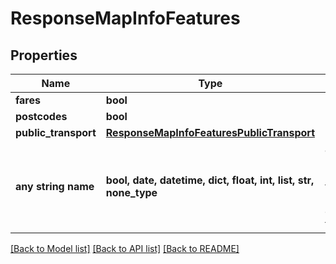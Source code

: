 # ResponseMapInfoFeatures


## Properties
Name | Type | Description | Notes
------------ | ------------- | ------------- | -------------
**fares** | **bool** |  | 
**postcodes** | **bool** |  | 
**public_transport** | [**ResponseMapInfoFeaturesPublicTransport**](ResponseMapInfoFeaturesPublicTransport.md) |  | [optional] 
**any string name** | **bool, date, datetime, dict, float, int, list, str, none_type** | any string name can be used but the value must be the correct type | [optional]

[[Back to Model list]](../README.md#documentation-for-models) [[Back to API list]](../README.md#documentation-for-api-endpoints) [[Back to README]](../README.md)


